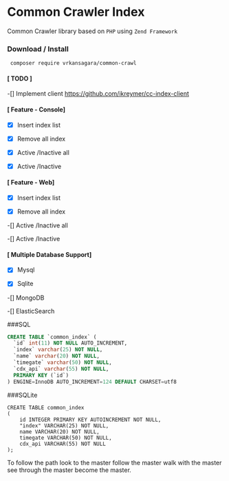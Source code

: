 Common Crawler Index
=====================

Common Crawler library based on `PHP` using `Zend Framework`



### Download / Install
~~~
 composer require vrkansagara/common-crawl
~~~

#### [ TODO ]

-[] Implement client https://github.com/ikreymer/cc-index-client


#### [ Feature - Console]

-[x] Insert index list

-[x] Remove all index

-[x] Active /Inactive  all

-[x] Active /Inactive



#### [ Feature - Web]

-[x] Insert index list

-[x] Remove all index

-[] Active /Inactive  all

-[] Active /Inactive


#### [ Multiple Database Support]

-[x] Mysql

-[x] Sqlite

-[] MongoDB

-[] ElasticSearch


###SQL

~~~sql
CREATE TABLE `common_index` (
  `id` int(11) NOT NULL AUTO_INCREMENT,
  `index` varchar(25) NOT NULL,
  `name` varchar(20) NOT NULL,
  `timegate` varchar(50) NOT NULL,
  `cdx_api` varchar(55) NOT NULL,
  PRIMARY KEY (`id`)
) ENGINE=InnoDB AUTO_INCREMENT=124 DEFAULT CHARSET=utf8
~~~

###SQLite
~~~sqlite
CREATE TABLE common_index
(
    id INTEGER PRIMARY KEY AUTOINCREMENT NOT NULL,
    "index" VARCHAR(25) NOT NULL,
    name VARCHAR(20) NOT NULL,
    timegate VARCHAR(50) NOT NULL,
    cdx_api VARCHAR(55) NOT NULL
);
~~~


To follow the path 
look to the master 
follow the master 
walk with the master 
see through the master 
become the master.